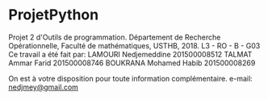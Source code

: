 # ProjetPython
Projet 2 d'Outils de programmation. Département de Recherche Opérationnelle, Faculté de mathématiques, USTHB, 2018.
L3 - RO - B - G03
Ce travail a été fait par:
LAMOURI Nedjemeddine 201500008512
TALMAT Ammar Farid 201500008746
BOUKRANA Mohamed Habib 201500008269 

On est à votre disposition pour toute information complémentaire.
e-mail: nedjmey@gmail.com
